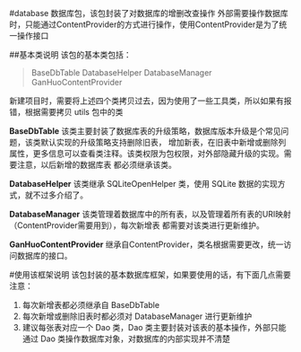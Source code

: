 #database
数据库包，该包封装了对数据库的增删改查操作
外部需要操作数据库时，只能通过ContentProvider的方式进行操作，使用ContentProvider是为了统一操作接口

##基本类说明
该包的基本类包括：
> BaseDbTable
> DatabaseHelper
> DatabaseManager
> GanHuoContentProvider

新建项目时，需要将上述四个类拷贝过去，因为使用了一些工具类，所以如果有报错，根据需要拷贝 utils 包中的类

**BaseDbTable** 该类主要封装了数据库表的升级策略，数据库版本升级是个常见问题，该类默认实现的升级策略支持删除旧表，
增加新表，在旧表中新增或删除列属性，更多信息可以查看类注释。该类权限为包权限，对外部隐藏升级的实现。需要注意，以后新增的数据库表
都必须继承该类。

**DatabaseHelper** 该类继承 SQLiteOpenHelper 类，使用 SQLite 数据的实现方式，就不过多介绍了。

**DatabaseManager** 该类管理着数据库中的所有表，以及管理着所有表的URI映射（ContentProvider需要用到），每次新增表
都需要对该类进行更新维护。

**GanHuoContentProvider** 继承自ContentProvider，类名根据需要更改，统一访问数据库的接口。

#使用该框架说明
该包封装的基本数据库框架，如果要使用的话，有下面几点需要注意：
1. 每次新增表都必须继承自 BaseDbTable
2. 每次新增或删除旧表时都必须对 DatabaseManager 进行更新维护
3. 建议每张表对应一个 Dao 类，Dao 类主要封装对该表的基本操作，外部只能通过 Dao 类操作数据库对象，对数据库的内部实现并不清楚
